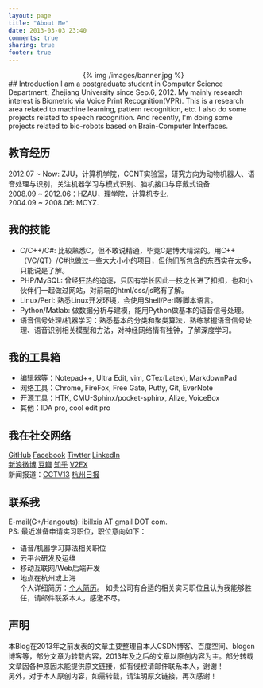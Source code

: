 ```yaml
---
layout: page
title: "About Me"
date: 2013-03-03 23:40
comments: true
sharing: true
footer: true
---
```

<center>{% img /images/banner.jpg %}</center>
## Introduction
I am a postgraduate student in Computer Science Department, Zhejiang University since Sep.6, 2012. My mainly research interest is Biometric via Voice Print Recognition(VPR). This is a research area related to machine learning, pattern recognition, etc. I also do some projects related to speech recognition. And recently, I'm doing some projects related to bio-robots based on Brain-Computer Interfaces.  

## 教育经历   
2012.07 ~ Now: ZJU，计算机学院，CCNT实验室，研究方向为动物机器人、语音处理与识别，关注机器学习与模式识别、脑机接口与穿戴式设备.  
2008.09 ~ 2012.06：HZAU，理学院，计算机专业.  
2004.09 ~ 2008.06: MCYZ.  

## 我的技能
* C/C++/C#: 比较熟悉C，但不敢说精通，毕竟C是博大精深的。用C++（VC/QT）/C#也做过一些大大小小的项目，但他们所包含的东西实在太多，只能说是了解。  
* PHP/MySQL: 曾经狂热的追逐，只因有学长因此一技之长进了扣扣，也和小伙伴们一起做过网站，对前端的html/css/js略有了解。  
* Linux/Perl: 熟悉Linux开发环境，会使用Shell/Perl等脚本语言。
* Python/Matlab: 做数据分析与建模，能用Python做基本的语音信号处理。
* 语音信号处理/机器学习：熟悉基本的分类和聚类算法，熟练掌握语音信号处理、语音识别相关模型和方法，对神经网络情有独钟，了解深度学习。

## 我的工具箱
* 编辑器等：Notepad++, Ultra Edit, vim, CTex(Latex), MarkdownPad  
* 网络工具：Chrome, FireFox, Free Gate, Putty, Git, EverNote  
* 开源工具：HTK, CMU-Sphinx/pocket-sphinx, Alize, VoiceBox  
* 其他：IDA pro, cool edit pro  

## 我在社交网络
[GitHub](https://github.com/ibillxia)  [Facebook](https://www.facebook.com/ibillxia)   [Tiwtter](https://twitter.com/ibillxia)  [LinkedIn](http://www.linkedin.com/profile/view?id=303741237&trk=nav_responsive_tab_profile_pic)  
[新浪微博](http://weibo.com/ibillxia)  [豆瓣](http://www.douban.com/people/ibillxia/)  [知乎](http://www.zhihu.com/people/ibillxia)  [V2EX](http://www.v2ex.com/?r=ibillxia)  
新闻报道：[CCTV13](http://tv.cntv.cn/vodplay/e58c8785e00a4ead9b83dfae5b53f12a/860010-1102010100)  [杭州日报](http://hzdaily.hangzhou.com.cn/hzrb/html/2013-05/24/content_1501396.htm) 

## 联系我  
E-mail(G+/Hangouts): ibillxia AT gmail DOT com.   
PS: 最近准备申请实习职位，职位意向如下：  
* 语音/机器学习算法相关职位  
* 云平台研发及运维  
* 移动互联网/Web后端开发  
* 地点在杭州或上海  
个人详细简历：[个人简历](http://ibillxia.github.io/upload/个人简历-v2.0.pdf)。
如贵公司有合适的相关实习职位且认为我能够胜任，请邮件联系本人，感激不尽。

## 声明
本Blog在2013年之前发表的文章主要整理自本人CSDN博客、百度空间、blogcn博客等，部分文章为转载内容，2013年及之后的文章以原创内容为主。部分转载文章因各种原因未能提供原文链接，如有侵权请邮件联系本人，谢谢！  
另外，对于本人原创内容，如需转载，请注明原文链接，再次感谢！
